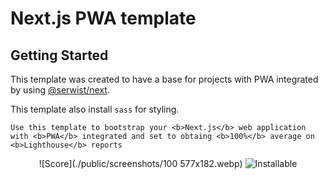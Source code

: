 # Next.js PWA template

## Getting Started

This template was created to have a base for projects with PWA integrated by using [@serwist/next](https://serwist.pages.dev/).

This template also install `sass` for styling.

```
Use this template to bootstrap your <b>Next.js</b> web application
with <b>PWA</b> integrated and set to obtaing <b>100%</b> average on
<b>Lighthouse</b> reports
```

<center>

![Score](./public/screenshots/100 577x182.webp)
![Installable](./public/screenshots/UI%201252x1164.webp)

</center>
